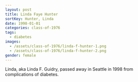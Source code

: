 ```yaml
---
layout: post
title: Linda Faye Hunter
sortKey: Hunter, Linda
date: 1998-01-01
categories: class-of-1976
tags:
  - diabetes
images:
  - /assets/class-of-1976/linda-f-hunter-1.png
  - /assets/class-of-1976/linda-f-hunter-2.png
gender: female
---
```

Linda, aka Linda F. Guidry, passed away in Seattle in 1998 from complications of diabetes.